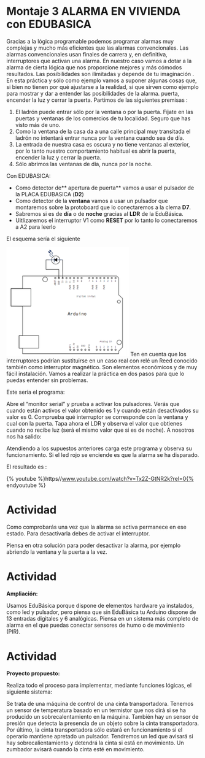 
# Montaje 3 ALARMA EN VIVIENDA con EDUBASICA

Gracias a la lógica programable podemos programar alarmas muy complejas y mucho más eficientes que las alarmas convencionales. Las alarmas convencionales usan finales de carrera y, en definitiva, interruptores que activan una alarma. En nuestro caso vamos a dotar a la alarma de cierta lógica que nos proporcione mejores y más cómodos resultados. Las posibilidades son ilimitadas y depende de tu imaginación . En esta práctica y sólo como ejemplo vamos a suponer algunas cosas que, si bien no tienen por qué ajustarse a la realidad, si que sirven como ejemplo para mostrar y dar a entender las posibilidades de la alarma. puerta, encender la luz y cerrar la puerta. Partimos de las siguientes premisas :

1. El ladrón puede entrar sólo por la ventana o por la puerta. Fíjate en las puertas y ventanas de los comercios de tu localidad. Seguro que has visto más de uno.
1. Como la ventana de la casa da a una calle principal muy transitada el ladrón no intentará entrar nunca por la ventana cuando sea de día.
1. La entrada de nuestra casa es oscura y no tiene ventanas al exterior, por lo tanto nuestro comportamiento habitual es abrir la puerta, encender la luz y cerrar la puerta.
1. Sólo abrimos las ventanas de día, nunca por la noche.

Con EDUBASICA:

- Como detector de** apertura de puerta** vamos a usar el pulsador de la PLACA EDUBASICA (**D2**)
- Como detector de la **ventana** vamos a usar un pulsador que montaremos sobre la protoboard que lo conectaremos a la clema **D7**. 
- Sabremos si es de **día** o de **noche** gracias al **LDR** de la EduBásica.
- Uitlizaremos el interruptor V1 como **RESET** por lo tanto lo conectaremos a A2 para leerlo

El esquema sería el siguiente

![](img/img1.1.png)
Ten en cuenta que los interruptores podrían sustituirse en un caso real con relé un Reed conocido también como interruptor magnético. Son elementos económicos y de muy fácil instalación. Vamos a realizar la práctica en dos pasos para que lo puedas entender sin problemas. 

Este sería el programa:

Abre el “monitor serial” y prueba a activar los pulsadores. Verás que cuando están activos el valor obtenido es 1 y cuando están desactivados su valor es 0. Comprueba qué interruptor se corresponde con la ventana y cual con la puerta. Tapa ahora el LDR y observa el valor que obtienes cuando no recibe luz (será el mismo valor que si es de noche). A nosotros nos ha salido:

Atendiendo a los supuestos anteriores carga este programa y observa su funcionamiento. Si el led rojo se enciende es que la alarma se ha disparado.

El resultado es :

{% youtube %}https//www.youtube.com/watch?v=Tx2Z-GtNR2k?rel=0{% endyoutube %}
# Actividad

Como comprobarás una vez que la alarma se activa permanece en ese estado. Para desactivarla debes de activar el interruptor.

Piensa en otra solución para poder desactivar la alarma, por ejemplo abriendo la ventana y la puerta a la vez.

# Actividad



**Ampliación:**

Usamos EduBásica porque dispone de elementos hardware ya instalados, como led y pulsador, pero piensa que sin EduBásica tu Arduino dispone de 13 entradas digitales y 6 analógicas. Piensa en un sistema más completo de alarma en el que puedas conectar sensores de humo o de movimiento (PIR).

# Actividad



**Proyecto propuesto:**

Realiza todo el proceso para implementar, mediante funciones lógicas, el siguiente sistema:

Se trata de una máquina de control de una cinta transportadora. Tenemos un sensor de temperatura basado en un termistor que nos dirá si se ha producido un sobrecalentamiento en la máquina. También hay un sensor de presión que detecta la presencia de un objeto sobre la cinta transportadora. Por último, la cinta transportadora sólo estará en funcionamiento si el operario mantiene apretado un pulsador. Tendremos un led que avisará si hay sobrecalientamiento y detendrá la cinta si está en movimiento. Un zumbador avisará cuando la cinta esté en movimiento.

